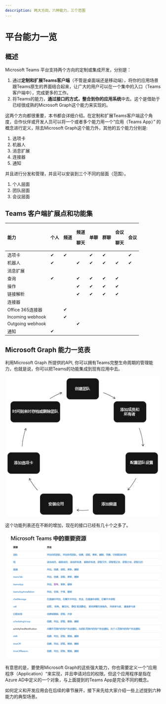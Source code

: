 ```yaml
---
description: 两大方向，六种能力，三个范围
---
```


# 平台能力一览

## 概述

Microsoft Teams 平台支持两个方向的定制或集成开发，分别是：

1. 通过**定制和扩展Teams客户端**（不管是桌面端还是移动端），将你的应用场景跟Teams原生的界面结合起来，让广大的用户可以在一个集中的入口（Teams客户端中），完成更多的工作。
2. 将Teams的能力，**通过接口的方式，整合到你的应用系统**中去。这个是借助于已经很成熟的Microsoft Graph这个能力来实现的。

这两个方向都很重要，本书都会详细介绍。在定制和扩展Teams客户端这个角度，合作伙伴或开发人员可以将一个或者多个能力用一个“应用（Teams App）” 的概念进行定义，除去Microsoft Graph这个能力外，其他的五个能力分别是:

1. 选项卡
2. 机器人
3. 消息扩展
4. 连接器
5. 通知

并且进行分发和管理，并且可以安装到三个不同的层面（范围）。

1. 个人层面
2. 团队层面
3. 会议层面

## Teams 客户端扩展点和功能集

<table>
  <thead>
    <tr>
      <th style="text-align:left"><b>&#x80FD;&#x529B;</b>
      </th>
      <th style="text-align:left"><b>&#x4E2A;&#x4EBA;</b>
      </th>
      <th style="text-align:left"><b>&#x9891;&#x9053;</b>
      </th>
      <th style="text-align:left">
        <p><b>&#x9891;&#x9053;</b>
        </p>
        <p><b>&#x804A;&#x5929;</b>
        </p>
      </th>
      <th style="text-align:left"><b>&#x5355;&#x804A;</b>
      </th>
      <th style="text-align:left"><b>&#x7FA4;&#x804A;</b>
      </th>
      <th style="text-align:left">
        <p><b>&#x4F1A;&#x8BAE;</b>
        </p>
        <p><b>&#x804A;&#x5929;</b>
        </p>
      </th>
      <th style="text-align:left"><b>&#x4F1A;&#x8BAE;</b>
      </th>
    </tr>
  </thead>
  <tbody>
    <tr>
      <td style="text-align:left">&#x9009;&#x9879;&#x5361;</td>
      <td style="text-align:left">&#x2714;</td>
      <td style="text-align:left">&#x2714;</td>
      <td style="text-align:left"></td>
      <td style="text-align:left">&#x2714;</td>
      <td style="text-align:left">&#x2714;</td>
      <td style="text-align:left"></td>
      <td style="text-align:left">&#x2714;</td>
    </tr>
    <tr>
      <td style="text-align:left">&#x673A;&#x5668;&#x4EBA;</td>
      <td style="text-align:left">&#x2714;</td>
      <td style="text-align:left"></td>
      <td style="text-align:left">&#x2714;</td>
      <td style="text-align:left">&#x2714;</td>
      <td style="text-align:left">&#x2714;</td>
      <td style="text-align:left">&#x2714;</td>
      <td style="text-align:left">&#x2714;</td>
    </tr>
    <tr>
      <td style="text-align:left">&#x6D88;&#x606F;&#x6269;&#x5C55;</td>
      <td style="text-align:left"></td>
      <td style="text-align:left"></td>
      <td style="text-align:left"></td>
      <td style="text-align:left"></td>
      <td style="text-align:left"></td>
      <td style="text-align:left"></td>
      <td style="text-align:left"></td>
    </tr>
    <tr>
      <td style="text-align:left">&#x67E5;&#x8BE2;</td>
      <td style="text-align:left">&#x2714;</td>
      <td style="text-align:left"></td>
      <td style="text-align:left">&#x2714;</td>
      <td style="text-align:left">&#x2714;</td>
      <td style="text-align:left">&#x2714;</td>
      <td style="text-align:left">&#x2714;</td>
      <td style="text-align:left"></td>
    </tr>
    <tr>
      <td style="text-align:left">&#x64CD;&#x4F5C;</td>
      <td style="text-align:left"></td>
      <td style="text-align:left"></td>
      <td style="text-align:left">&#x2714;</td>
      <td style="text-align:left">&#x2714;</td>
      <td style="text-align:left">&#x2714;</td>
      <td style="text-align:left">&#x2714;</td>
      <td style="text-align:left"></td>
    </tr>
    <tr>
      <td style="text-align:left">&#x94FE;&#x63A5;&#x89E3;&#x6790;</td>
      <td style="text-align:left"></td>
      <td style="text-align:left"></td>
      <td style="text-align:left">&#x2714;</td>
      <td style="text-align:left">&#x2714;</td>
      <td style="text-align:left">&#x2714;</td>
      <td style="text-align:left">&#x2714;</td>
      <td style="text-align:left"></td>
    </tr>
    <tr>
      <td style="text-align:left">&#x8FDE;&#x63A5;&#x5668;</td>
      <td style="text-align:left"></td>
      <td style="text-align:left"></td>
      <td style="text-align:left"></td>
      <td style="text-align:left"></td>
      <td style="text-align:left"></td>
      <td style="text-align:left"></td>
      <td style="text-align:left"></td>
    </tr>
    <tr>
      <td style="text-align:left">Office 365&#x8FDE;&#x63A5;&#x5668;</td>
      <td style="text-align:left"></td>
      <td style="text-align:left">&#x2714;</td>
      <td style="text-align:left"></td>
      <td style="text-align:left"></td>
      <td style="text-align:left"></td>
      <td style="text-align:left"></td>
      <td style="text-align:left"></td>
    </tr>
    <tr>
      <td style="text-align:left">Incoming webhook</td>
      <td style="text-align:left"></td>
      <td style="text-align:left">&#x2714;</td>
      <td style="text-align:left"></td>
      <td style="text-align:left"></td>
      <td style="text-align:left"></td>
      <td style="text-align:left"></td>
      <td style="text-align:left"></td>
    </tr>
    <tr>
      <td style="text-align:left">Outgoing webhook</td>
      <td style="text-align:left"></td>
      <td style="text-align:left"></td>
      <td style="text-align:left">&#x2714;</td>
      <td style="text-align:left"></td>
      <td style="text-align:left"></td>
      <td style="text-align:left"></td>
      <td style="text-align:left"></td>
    </tr>
    <tr>
      <td style="text-align:left">&#x901A;&#x77E5;</td>
      <td style="text-align:left">&#x2714;</td>
      <td style="text-align:left"></td>
      <td style="text-align:left"></td>
      <td style="text-align:left"></td>
      <td style="text-align:left"></td>
      <td style="text-align:left"></td>
      <td style="text-align:left"></td>
    </tr>
  </tbody>
</table>

## Microsoft Graph 能力一览表

利用Microsoft Graph 所提供的API, 你可以拥有Teams完整生命周期的管理能力，也就是说，你可以把Teams的功能集成到现有应用中去。

![](../../.gitbook/assets/tu-pian-%20%2810%29.png)

这个功能列表还在不断的增加，现在的接口已经有几十个之多了。

![](../../.gitbook/assets/tu-pian-%20%2811%29.png)

有意思的是，要使用Microsoft Graph的这些强大能力，你也需要定义一个“应用程序（Application）“来实现，并且申请对应的权限。但这个应用程序是指在Azure AD中定义的一个对象，与上面提到的Teams App是完全不同的概念。

如何定义和开发应用会在后续的章节展开，接下来先给大家介绍一些上述提到六种能力的典型场景。

